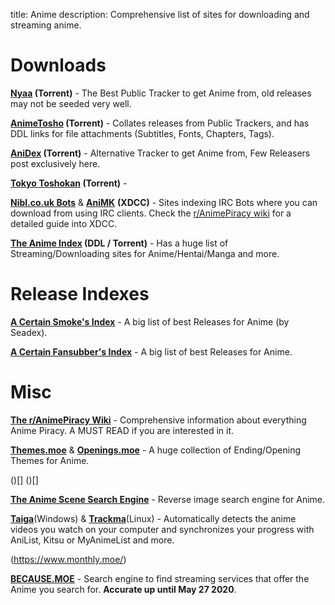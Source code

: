 title: Anime
description: Comprehensive list of sites for downloading and streaming anime.

# Downloads

**[Nyaa](https://nyaa.si/) (Torrent)** - The Best Public Tracker to get Anime from, old releases may not be seeded very well.

**[AnimeTosho](https://animetosho.org) (Torrent)** - Collates releases from Public Trackers, and has DDL links for file attachments (Subtitles, Fonts, Chapters, Tags).

**[AniDex](https://anidex.info/) (Torrent)** - Alternative Tracker to get Anime from, Few Releasers post exclusively here.

**[Tokyo Toshokan](https://www.tokyotosho.info/?cat=1) (Torrent)** -

[**Nibl.co.uk Bots**](https://nibl.co.uk/bots) & [**AniMK**](https://animk.info/xdcc/) **(XDCC)** - Sites indexing IRC Bots where you can download from using IRC clients. Check the [r/AnimePiracy wiki](https://wiki.piracy.moe/en/tutorials/irc) for a detailed guide into XDCC.

**[The Anime Index](https://piracy.moe/) (DDL / Torrent)** - Has a huge list of Streaming/Downloading sites for Anime/Hentai/Manga and more.

# Release Indexes

[**A Certain Smoke's Index**](https://releases.moe) - A big list of best Releases for Anime (by Seadex).

[**A Certain Fansubber's Index**](https://docs.google.com/spreadsheets/d/1PJYwhjzLNPXV2X1np-S4rdZE4fb7pxp-QbHY1O0jH6Q/htmlview) - A big list of best Releases for Anime.

# Misc

[**The r/AnimePiracy Wiki**](https://wiki.piracy.moe/) - Comprehensive information about everything Anime Piracy. A MUST READ if you are interested in it.

[**Themes.moe**](https://themes.moe) & [**Openings.moe**](https://openings.moe/) - A huge collection of Ending/Opening Themes for Anime.

()[] ()[]

[**The Anime Scene Search Engine**](https://trace.moe/) - Reverse image search engine for Anime.

[**Taiga**](https://github.com/erengy/taiga)(Windows) & [**Trackma**](https://github.com/z411/trackma/)(Linux) - Automatically detects the anime videos you watch on your computer and synchronizes your progress with AniList, Kitsu or MyAnimeList and more.

[](https://www.senpai.moe/) (https://www.monthly.moe/)

[**BECAUSE.MOE**](https://because.moe/) - Search engine to find streaming services that offer the Anime you search for. **Accurate up until May 27 2020**.

